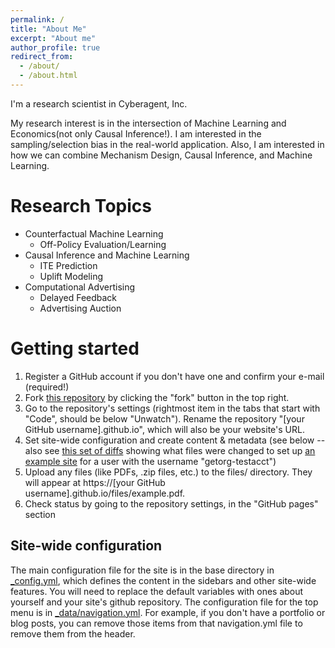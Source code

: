 ```yaml
---
permalink: /
title: "About Me"
excerpt: "About me"
author_profile: true
redirect_from:
  - /about/
  - /about.html
---
```


I'm a research scientist in Cyberagent, Inc.

My research interest is in the intersection of Machine Learning and Economics(not only Causal Inference!).
I am interested in the sampling/selection bias in the real-world application. Also, I am interested in how we can combine Mechanism Design, Causal Inference, and Machine Learning.

Research Topics
======
- Counterfactual Machine Learning
  - Off-Policy Evaluation/Learning
- Causal Inference and Machine Learning
  - ITE Prediction
  - Uplift Modeling
- Computational Advertising
  - Delayed Feedback
  - Advertising Auction

Getting started
======
1. Register a GitHub account if you don't have one and confirm your e-mail (required!)
1. Fork [this repository](https://github.com/academicpages/academicpages.github.io) by clicking the "fork" button in the top right.
1. Go to the repository's settings (rightmost item in the tabs that start with "Code", should be below "Unwatch"). Rename the repository "[your GitHub username].github.io", which will also be your website's URL.
1. Set site-wide configuration and create content & metadata (see below -- also see [this set of diffs](http://archive.is/3TPas) showing what files were changed to set up [an example site](https://getorg-testacct.github.io) for a user with the username "getorg-testacct")
1. Upload any files (like PDFs, .zip files, etc.) to the files/ directory. They will appear at https://[your GitHub username].github.io/files/example.pdf.  
1. Check status by going to the repository settings, in the "GitHub pages" section

Site-wide configuration
------
The main configuration file for the site is in the base directory in [_config.yml](https://github.com/academicpages/academicpages.github.io/blob/master/_config.yml), which defines the content in the sidebars and other site-wide features. You will need to replace the default variables with ones about yourself and your site's github repository. The configuration file for the top menu is in [_data/navigation.yml](https://github.com/academicpages/academicpages.github.io/blob/master/_data/navigation.yml). For example, if you don't have a portfolio or blog posts, you can remove those items from that navigation.yml file to remove them from the header.
